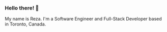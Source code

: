 ### Hello there! 👋

My name is Reza. I'm a Software Engineer and Full-Stack Developer based in Toronto, Canada.
